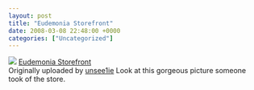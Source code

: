 ```yaml
---
layout: post
title: "Eudemonia Storefront"
date: 2008-03-08 22:48:00 +0000
categories: ["Uncategorized"]
---
```


![](http://farm2.static.flickr.com/1010/1460944653_2035091321_m.jpg) 
   [Eudemonia Storefront](http://www.flickr.com/photos/unseelie/1460944653/)  
  Originally uploaded by [unsee1ie](http://www.flickr.com/people/unseelie/) Look at this gorgeous picture someone took of the store.
